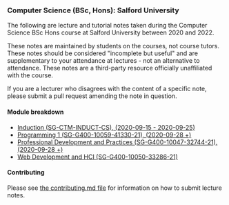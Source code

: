 ### Computer Science (BSc, Hons): Salford University

The following are lecture and tutorial notes taken during the Computer Science BSc Hons course at Salford University between 2020 and 2022.

These notes are maintained by students on the courses, not course tutors. These notes should be considered "incomplete but useful" and are supplementary to your attendance at lectures - not an alternative to attendance. These notes are a third-party resource officially unaffiliated with the course.

If you are a lecturer who disagrees with the content of a specific note, please submit a pull request amending the note in question.

#### Module breakdown

* [Induction (SG-CTM-INDUCT-CS), (2020-09-15 - 2020-09-25)](https://github.com/SalfordShane/SalfordUniversityLectureNotes-CS-BSC-Hons/tree/master/Induction%20(SG-CTM-INDUCT-CS))  
* [Programming 1 (SG-G400-10059-41330-21), (2020-09-28 +)](https://github.com/SalfordShane/SalfordUniversityLectureNotes-CS-BSC-Hons/tree/master/Programming%201%20(SG-G400-10059-41330-21))  
* [Professional Development and Practices (SG-G400-10047-32744-21), (2020-09-28 +)](https://github.com/SalfordShane/SalfordUniversityLectureNotes-CS-BSC-Hons/tree/master/Professional%20Development%20and%20Practices%20(SG-G400-10047-32744-21))
* [Web Development and HCI (SG-G400-10050-33286-21)](https://github.com/SalfordShane/SalfordUniversityLectureNotes-CS-BSC-Hons/tree/master/Web%20Development%20and%20HCI%20(SG-G400-10050-33286-21))

#### Contributing

Please see [the contributing.md file](contributing.md) for information on how to submit lecture notes.
